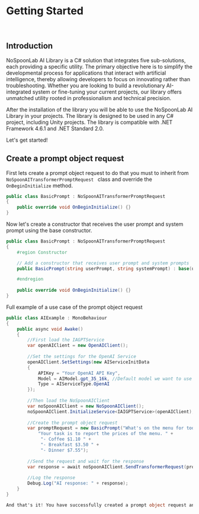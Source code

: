 # Getting Started

<br>

## Introduction

NoSpoonLab AI Library is a C# solution that integrates five sub-solutions, each providing a specific utility. The primary objective here is to simplify the developmental process for applications that interact with artificial intelligence, thereby allowing developers to focus on innovating rather than troubleshooting. Whether you are looking to build a revolutionary AI-integrated system or fine-tuning your current projects, our library offers unmatched utility rooted in professionalism and technical precision.

After the installation of the library you will be able to use the NoSpoonLab AI Library in your projects. 
The library is designed to be used in any C# project, including Unity projects. 
The library is compatible with .NET Framework 4.6.1 and .NET Standard 2.0.

Let's get started!

## Create a prompt object request

First lets create a prompt object request to do that you must to inherit from ```NoSpoonAITransformerPromptRequest ``` class and override the ```OnBeginInitialize``` method.

```csharp
public class BasicPrompt : NoSpoonAITransformerPromptRequest 
{
    public override void OnBeginInitialize() {}
}
```

Now let's create a constructor that receives the user prompt and system prompt using the base constructor.

```csharp
public class BasicPrompt : NoSpoonAITransformerPromptRequest 
{
    #region Constructor

    // Add a constructor that receives user prompt and system prompts
    public BasicPrompt(string userPrompt, string systemPrompt) : base(userPrompt, systemPrompt) {}

    #endregion
    
    public override void OnBeginInitialize() {}
}
```

Full example of a use case of the prompt object request

```csharp
public class AIExample : MonoBehaviour
{
    public async void Awake()
    {
        //First load the IAGPTService
        var openAIClient = new OpenAIClient();
        
        //Set the settings for the OpenAI Service
        openAIClient.SetSettings(new AIServiceInitData
        {
            APIKey = "Your OpenAI API Key",
            Model = AIModel.gpt_35_16k, //Default model we want to use in case we don't specify one in the prompt object request
            Type = AIServiceType.OpenAI
        });
        
        //Then load the NoSpoonAIClient
        var noSpoonAIClient = new NoSpoonAIClient();
        noSpoonAIClient.InitializeService<IAIGPTService>(openAIClient);
        
        //Create the prompt object request 
        var promptRequest = new BasicPrompt("What's on the menu for today and how much does it cost? ",
            "Your task is to report the prices of the menu. " +
             "- Coffee $1.10 " +
             "- Breakfast $3.50 " +
             "- Dinner $7.55");
        
        //Send the request and wait for the response
        var response = await noSpoonAIClient.SendTransformerRequest(promptRequest);
        
        //Log the response
        Debug.Log("AI response: " + response);
    }
}

And that's it! You have successfully created a prompt object request and sent it to the AI service.
```
